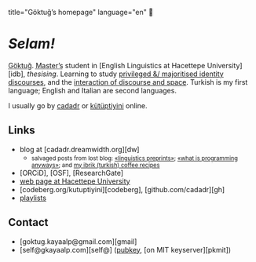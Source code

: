 title="Göktuğ’s homepage"
language="en"

# _Selam!_

<abbr title="Pronunciation (IPA): /gœk.'tuˑ/">Göktuğ</abbr>. <abbr
title="second cycle, 'yüksek lisans' in Turkish">Master’s</abbr> student in
[English Linguistics at Hacettepe University][idb], *thesising*. Learning to
study [privileged &/ majoritised identity discourses](./rsc-mid.html), and the
[interaction of discourse and space](./rsc-ids.html). Turkish is my first
language; English and Italian are second languages.

I usually go by [cadadr](cadadr.html) or
[kütüptiyini](kütüptiyini.html) online.

## Links

* blog at [cadadr.dreamwidth.org][dw]
  * <small>salvaged posts from lost blog: [«linguistics preprints»](./lingpreprints.html);
    [«what is programming anyways»](./what_is_prog.html); and [my ibrik (turkish)
    coffee recipes](./turkish-coffee.html)</small>
* [ORCiD], [OSF], [ResearchGate]
* [web page at Hacettepe University](https://yunus.hacettepe.edu.tr/~goktug.kayaalp/)
* [codeberg.org/kutuptiyini][codeberg], [github.com/cadadr][gh]
* [playlists](./playlists.html)

## Contact

* [goktug.kayaalp\@gmail.com][gmail]
* [self\@gkayaalp.com][self\@] ([pubkey](./pubkey.asc), [on MIT keyserver][pkmit])

